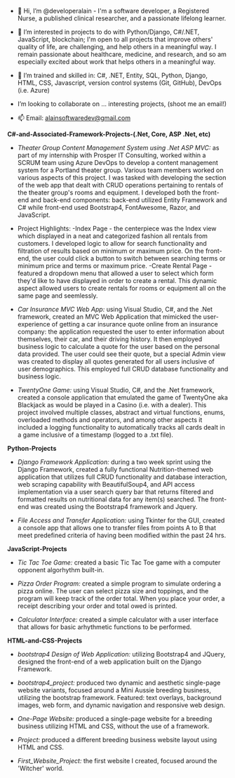 - 👋 Hi, I’m @developeralain - I'm a software developer, a Registered Nurse, a published clinical researcher, and a passionate lifelong learner.

- 👀 I’m interested in projects to do with Python/Django, C#/.NET, JavaScript, blockchain; I'm open to all projects that improve others' quality of life, are challenging, 
and help others in a meaningful way. I remain passionate about healthcare, medicine, and research, and so am especially excited about work that helps others in a meaningful way.
- 🌱 I’m trained and skilled in:  C#, .NET, Entity, SQL, Python, Django, HTML, CSS, Javascript, version control systems (Git, GitHub), DevOps (i.e. Azure)
-  I’m looking to collaborate on ... interesting projects, (shoot me an email!)
- 📫 Email: alainsoftwaredev@gmail.com 

**C#-and-Associated-Framework-Projects-(.Net, Core, ASP .Net, etc)**

- _Theater Group Content Management System using .Net ASP MVC:_ as part of my internship with Prosper IT Consulting, worked within a SCRUM team using Azure DevOps to develop a content management system for a Portland theater group. Various team members worked on various aspects of this project. 
I was tasked with developing the section of the web app that dealt with CRUD operations pertaining to rentals of the theater group's rooms and equipment. I developed both the front-end and back-end components: back-end utilized Entity Framework and C# while front-end used Bootstrap4, FontAwesome, Razor, and JavaScript.
- Project Highlights:
  -Index Page - the centerpiece was the Index view which displayed in a neat and categorized fashion all rentals from customers. I developed logic to allow for search functionality and filtration of results based on minimum or maximum price. On the front-end, the user could click a button to switch between searching terms or minimum price and terms or maximum price.
  -Create Rental Page - featured a dropdown menu that allowed a user to select which form they'd like to have displayed in order to create a rental. This dynamic aspect allowed users to create rentals for rooms or equipment all on the same page and seemlessly. 

- _Car Insurance MVC Web App:_ using Visual Studio, C#, and the .Net framework, created an MVC Web Application that mimicked the user-experience of getting a car insurance quote online from an insurance company: the application requested the user to enter information about themselves, their car, and their driving history. It then employed business logic to calculate a quote for the user based on the personal data provided. The user could see their quote, but a special Admin view was created to display all quotes generated for all users inclusive of user demographics. This employed full CRUD database functionality and business logic.

- _TwentyOne Game:_ using Visual Studio, C#, and the .Net framework, created a console application that emulated the game of TwentyOne aka Blackjack as would be played in a Casino (i.e. with a dealer). This project involved multiple classes, abstract and virtual functions, enums, overloaded methods and operators, and among other aspects it included a logging functionality to automatically tracks all cards dealt in a game inclusive of a timestamp (logged to a .txt file).

**Python-Projects**

- _Django Framework Application:_ during a two week sprint using the Django Framework, created a fully functional Nutrition-themed web application that utilizes full CRUD functionality and database interaction, web scraping capability with BeautifulSoup4, and API access implementation via a user search query bar that returns filtered and formatted results on nutritional data for any item(s) searched. The front-end was created using the Bootstrap4 framework and Jquery. 

- _File Access and Transfer Application:_ using Tkinter for the GUI, created a console app that allows one to transfer files from points A to B that meet predefined criteria of having been modified within the past 24 hrs.

**JavaScript-Projects**

- _Tic Tac Toe Game:_ created a basic Tic Tac Toe game with a computer opponent algorhythm built-in.

- _Pizza Order Program:_ created a simple program to simulate ordering a pizza online. The user can select pizza size and toppings, and the program will keep track of the order total. When you place your order, a receipt describing your order and total owed is printed.

- _Calculator Interface:_ created a simple calculator with a user interface that allows for basic arhythmetic functions to be performed.

**HTML-and-CSS-Projects** 

- _bootstrap4 Design of Web Application:_ utilizing Bootstrap4 and JQuery, designed the front-end of a web application built on the Django Framework. 

- _bootstrap4_project:_ produced two dynamic and aesthetic single-page website variants, focused around a Mini Aussie breeding business, utilizing the bootstrap framework. Featured: text overlays, background images, web form, and dynamic navigation and responsive web design.

- _One-Page Website:_ produced a single-page website for a breeding business utilizing HTML and CSS, without the use of a framework.

- _Project:_ produced a different breeding business website layout using HTML and CSS. 

- _First_Website_Project:_ the first website I created, focused around the 'Witcher' world.

<!---
developeralain/developeralain is a ✨ special ✨ repository because its `README.md` (this file) appears on your GitHub profile.
You can click the Preview link to take a look at your changes.
--->


